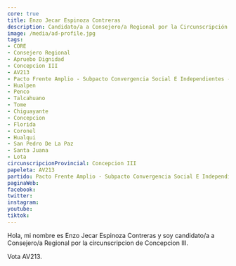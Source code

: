 ```yaml
---
core: true
title: Enzo Jecar Espinoza Contreras
description: Candidato/a a Consejero/a Regional por la Circunscripción de Concepcion III
image: /media/ad-profile.jpg
tags:
- CORE
- Consejero Regional
- Apruebo Dignidad
- Concepcion III
- AV213
- Pacto Frente Amplio - Subpacto Convergencia Social E Independientes - Independientes
- Hualpen
- Penco
- Talcahuano
- Tome
- Chiguayante
- Concepcion
- Florida
- Coronel
- Hualqui
- San Pedro De La Paz
- Santa Juana
- Lota
circunscripcionProvincial: Concepcion III
papeleta: AV213
partido: Pacto Frente Amplio - Subpacto Convergencia Social E Independientes - Independientes
paginaWeb:
facebook:
twitter:
instagram:
youtube:
tiktok:
---
```

Hola, mi nombre es Enzo Jecar Espinoza Contreras y soy candidato/a a Consejero/a Regional por la circunscripcion de Concepcion III.

Vota AV213.
